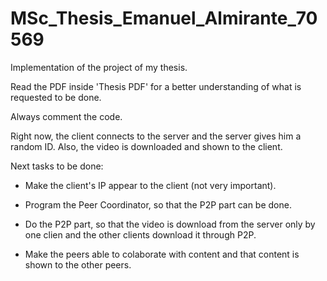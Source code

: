 # MSc_Thesis_Emanuel_Almirante_70569
Implementation of the project of my thesis.

Read the PDF inside 'Thesis PDF' for a better understanding of what is requested to be done.

Always comment the code.

Right now, the client connects to the server and the server gives him a random ID. Also, the video is downloaded and shown to the client.

Next tasks to be done:

* Make the client's IP appear to the client (not very important).

* Program the Peer Coordinator, so that the P2P part can be done.

* Do the P2P part, so that the video is download from the server only by one clien and the other clients download it through P2P.

* Make the peers able to colaborate with content and that content is shown to the other peers.
